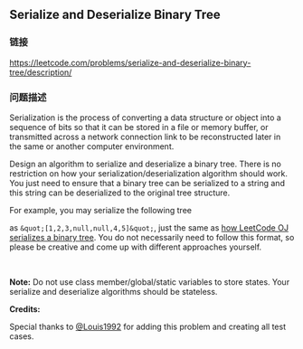 ## Serialize and Deserialize Binary Tree  
### 链接  
https://leetcode.com/problems/serialize-and-deserialize-binary-tree/description/  
### 问题描述
Serialization is the process of converting a data structure or object into a sequence of bits so that it can be stored in a file or memory buffer, or transmitted across a network connection link to be reconstructed later in the same or another computer environment.

Design an algorithm to serialize and deserialize a binary tree. There is no restriction on how your serialization/deserialization algorithm should work. You just need to ensure that a binary tree can be serialized to a string and this string can be deserialized to the original tree structure.

For example, you may serialize the following tree

as `&quot;[1,2,3,null,null,4,5]&quot;`, just the same as [how LeetCode OJ serializes a binary tree](https://leetcode.com/faq/#binary-tree). You do not necessarily need to follow this format, so please be creative and come up with different approaches yourself.

&nbsp;

**Note:** Do not use class member/global/static variables to store states. Your serialize and deserialize algorithms should be stateless.

**Credits:**<br />
Special thanks to [@Louis1992](https://leetcode.com/discuss/user/Louis1992) for adding this problem and creating all test cases.
